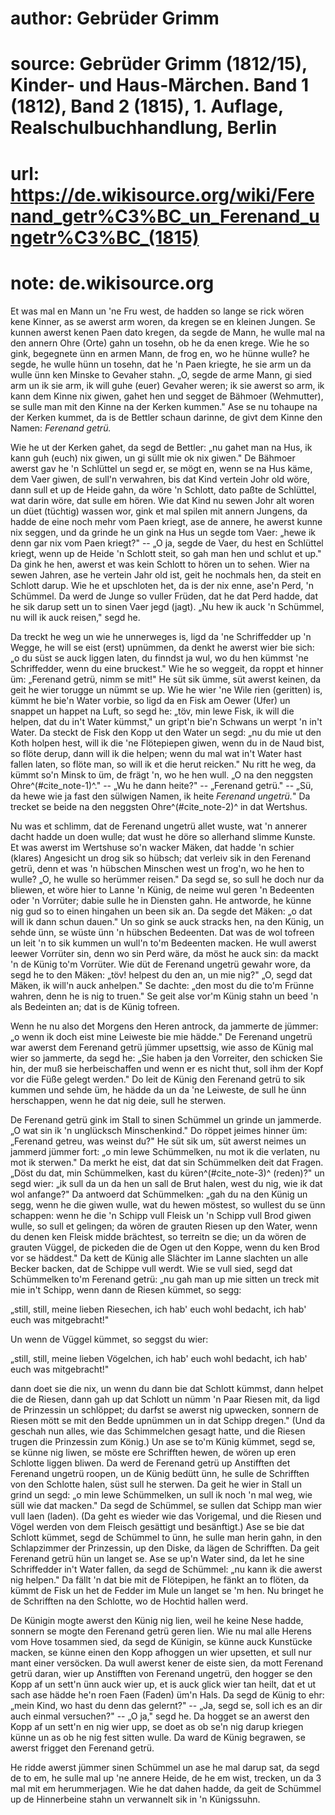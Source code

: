 # author: Gebrüder Grimm
# source: Gebrüder Grimm (1812/15), Kinder- und Haus-Märchen. Band 1 (1812), Band 2 (1815), 1. Auflage, Realschulbuchhandlung, Berlin
# url: https://de.wikisource.org/wiki/Ferenand_getr%C3%BC_un_Ferenand_ungetr%C3%BC_(1815)
# note: de.wikisource.org

Et was mal en Mann un 'ne Fru west, de hadden so lange se rick wören kene Kinner, as se awerst arm woren, da kregen se en kleinen Jungen. Se kunnen awerst kenen Paen dato kregen, da segde de Mann, he wulle mal na den annern Ohre (Orte) gahn un tosehn, ob he da enen krege. Wie he so gink, begegnete ünn en armen Mann, de frog en, wo he hünne wulle? he segde, he wulle hünn un tosehn, dat he 'n Paen kriegte, he sie arm un da wulle ünn ken Minske to Gevaher stahn. „O, segde de arme Mann, gi sied arm un ik sie arm, ik will guhe (euer) Gevaher weren; ik sie awerst so arm, ik kann dem Kinne nix giwen, gahet hen und segget de Bähmoer (Wehmutter), se sulle man mit den Kinne na der Kerken kummen." Ase se nu tohaupe na der Kerken kummet, da is de Bettler schaun darinne, de givt dem Kinne den Namen: *Ferenand getrü.* 

Wie he ut der Kerken gahet, da segd de Bettler: „nu gahet man na Hus, ik kann guh  (euch) nix giwen, un gi süllt mie ok nix giwen." De Bähmoer awerst gav he 'n Schlüttel un segd er, se mögt en, wenn se na Hus käme, dem Vaer giwen, de sull'n verwahren, bis dat Kind vertein Johr old wöre, dann sull et up de Heide gahn, da wöre 'n Schlott, dato paßte de Schlüttel, wat darin wöre, dat sulle em hören. Wie dat Kind nu sewen Johr alt woren un düet (tüchtig) wassen wor, gink et mal spilen mit annern Jungens, da hadde de eine noch mehr vom Paen kriegt, ase de annere, he awerst kunne nix seggen, und da grinde he un gink na Hus un segde tom Vaer: „hewe ik denn gar nix vom Paen kriegt?" -- „O ja, segde de Vaer, du hest en Schlüttel kriegt, wenn up de Heide 'n Schlott steit, so gah man hen und schlut et up." Da gink he hen, awerst et was kein Schlott to hören un to sehen. Wier na sewen Jahren, ase he vertein Jahr old ist, geit he nochmals hen, da steit en Schlott darup. Wie he et upschloten het, da is der nix enne, ase'n Perd, 'n Schümmel. Da werd de Junge so vuller Früden, dat he dat Perd hadde, dat he sik darup sett un to sinen Vaer jegd (jagt). „Nu hew ik auck 'n Schümmel, nu will ik auck reisen," segd he. 

Da treckt he weg un wie he unnerweges is, ligd da 'ne Schriffedder up 'n Wegge, he will se eist (erst) upnümmen, da denkt he awerst wier bie sich: „o du süst se auck liggen laten, du finndst ja  wul, wo du hen kümmst 'ne Schriffedder, wenn du eine bruckest." Wie he so weggeit, da roppt et hinner üm: „Ferenand getrü, nimm se mit!" He süt sik ümme, süt awerst keinen, da geit he wier torugge un nümmt se up. Wie he wier 'ne Wile rien (geritten) is, kümmt he bie'n Water vorbie, so ligd da en Fisk am Oewer (Ufer) un snappet un happet na Luft, so segd he: „töv, min lewe Fisk, ik will die helpen, dat du in't Water kümmst," un gript'n bie'n Schwans un werpt 'n in't Water. Da steckt de Fisk den Kopp ut den Water un segd: „nu du mie ut den Koth holpen hest, will ik die 'ne Flötepiepen giwen, wenn du in de Naud bist, so flöte derup, dann will ik die helpen; wenn du mal wat in't Water hast fallen laten, so flöte man, so will ik et die herut reicken." Nu ritt he weg, da kümmt so'n Minsk to üm, de frägt 'n, wo he hen wull. „O na den neggsten Ohre^(#cite_note-1)^." -- „Wu he dann heite?" -- „Ferenand getrü." -- „Sü, da hewe wie ja fast den sülwigen Namen, ik heite *Ferenand ungetrü.*" Da trecket se beide na den neggsten Ohre^(#cite_note-2)^ in dat Wertshus. 

Nu was et schlimm, dat de Ferenand ungetrü allet wuste, wat 'n annerer dacht hadde un doen wulle; dat wust he döre so allerhand slimme Kunste. Et was awerst im Wertshuse so'n wacker Mäken, dat hadde 'n schier (klares) Angesicht un drog sik so hübsch; dat verleiv sik in den Ferenand  getrü, denn et was 'n hübschen Minschen west un frog'n, wo he hen to wulle? „O, he wulle so herümmer reisen." Da segd se, so sull he doch nur da bliewen, et wöre hier to Lanne 'n Künig, de neime wul geren 'n Bedeenten oder 'n Vorrüter; dabie sulle he in Diensten gahn. He antworde, he künne nig gud so to einen hingahen un been sik an. Da segde det Mäken: „o dat will ik dann schun dauen." Un so gink se auck stracks hen, na den Künig, un sehde ünn, se wüste ünn 'n hübschen Bedeenten. Dat was de wol tofreen un leit 'n to sik kummen un wull'n to'm Bedeenten macken. He wull awerst leewer Vorrüter sin, denn wo sin Perd wäre, da möst he auck sin: da mackt 'n de Künig to'm Vorrüter. Wie düt de Ferenand ungetrü gewahr wore, da segd he to den Mäken: „töv! helpest du den an, un mie nig?" „O, segd dat Mäken, ik will'n auck anhelpen." Se dachte: „den most du die to'm Frünne wahren, denn he is nig to truen." Se geit alse vor'm Künig stahn un beed 'n als Bedeinten an; dat is de Künig tofreen. 

Wenn he nu also det Morgens den Heren antrock, da jammerte de jümmer: „o wenn ik doch eist mine Leiweste bie mie hädde." De Ferenand ungetrü war awerst dem Ferenand getrü jümmer upsettsig, wie asso de Künig mal wier so jammerte, da segd he: „Sie haben ja den Vorreiter, den schicken Sie hin, der muß sie herbeischaffen  und wenn er es nicht thut, soll ihm der Kopf vor die Füße gelegt werden." Do leit de Künig den Ferenand getrü to sik kummen und sehde üm, he hädde da un da 'ne Leiweste, de sull he ünn herschappen, wenn he dat nig deie, sull he sterwen. 

De Ferenand getrü gink im Stall to sinen Schümmel un grinde un jammerde. „O wat sin ik 'n unglücksch Minschenkind." Do röppet jeimes hinner üm: „Ferenand getreu, was weinst du?" He süt sik um, süt awerst neimes un jammerd jümmer fort: „o min lewe Schümmelken, nu mot ik die verlaten, nu mot ik sterwen." Da merkt he eist, dat dat sin Schümmelken deit dat Fragen. „Döst du dat, min Schümmelken, kast du küren^(#cite_note-3)^ (reden)?" un segd wier: „ik sull da un da hen un sall de Brut halen, west du nig, wie ik dat wol anfange?" Da antwoerd dat Schümmelken: „gah du na den Künig un segg, wenn he die giwen wulle, wat du hewen möstest, so wullest du se ünn schappen: wenn he die 'n Schipp vull Fleisk un 'n Schipp vull Brod giwen wulle, so sull et gelingen; da wören de grauten Riesen up den Water, wenn du denen ken Fleisk midde brächtest, so terreitn se die; un da wören de grauten Vüggel, de pickeden die de Ogen ut den Koppe, wenn du ken Brod vor se häddest." Da kett de Künig alle Slächter im Lanne slachten un alle Becker backen, dat de Schippe vull werdt.  Wie se vull sied, segd dat Schümmelken to'm Ferenand getrü: „nu gah man up mie sitten un treck mit mie in't Schipp, wenn dann de Riesen kümmet, so segg: 

„still, still, meine lieben Riesechen, ich hab' euch wohl bedacht, ich hab' euch was mitgebracht!" 

Un wenn de Vüggel kümmet, so seggst du wier: 

„still, still, meine lieben Vögelchen, ich hab' euch wohl bedacht, ich hab' euch was mitgebracht!" 

dann doet sie die nix, un wenn du dann bie dat Schlott kümmst, dann helpet die de Riesen, dann gah up dat Schlott un nümm 'n Paar Riesen mit, da ligd de Prinzessin un schlöppet; du darfst se awerst nig upwecken, sonnern de Riesen mött se mit den Bedde upnümmen un in dat Schipp dregen." (Und da geschah nun alles, wie das Schimmelchen gesagt hatte, und die Riesen trugen die Prinzessin zum König.) Un ase se to'm Künig kümmet, segd se, se künne nig liwen, se möste ere Schrifften hewen, de wören up eren Schlotte liggen bliwen. Da werd de Ferenand getrü up Anstifften det Ferenand ungetrü roopen, un de Künig bedütt ünn, he sulle de Schrifften von den Schlotte halen, süst sull he sterwen. Da geit he wier in Stall un grind un segd: „o min lewe Schümmelken, un sull ik noch 'n mal weg, wie süll wie dat macken." Da segd de Schümmel,  se sullen dat Schipp man wier vull laen (laden). (Da geht es wieder wie das Vorigemal, und die Riesen und Vögel werden von dem Fleisch gesättigt und besänftigt.) Ase se bie dat Schlott kümmet, segd de Schümmel to ünn, he sulle man herin gahn, in den Schlapzimmer der Prinzessin, up den Diske, da lägen de Schrifften. Da geit Ferenand getrü hün un langet se. Ase se up'n Water sind, da let he sine Schriffedder in't Water fallen, da segd de Schümmel: „nu kann ik die awerst nig helpen." Da fällt 'n dat bie mit de Flötepipen, he fänkt an to flöten, da kümmt de Fisk un het de Fedder im Mule un langet se 'm hen. Nu bringet he de Schrifften na den Schlotte, wo de Hochtid hallen werd. 

De Künigin mogte awerst den Künig nig lien, weil he keine Nese hadde, sonnern se mogte den Ferenand getrü geren lien. Wie nu mal alle Herens vom Hove tosammen sied, da segd de Künigin, se künne auck Kunstücke macken, se künne einen den Kopp afhoggen un wier upsetten, et sull nur mant einer versöcken. Da wull awerst kener de eiste sien, da mott Ferenand getrü daran, wier up Anstifften von Ferenand ungetrü, den hogger se den Kopp af un sett'n ünn auck wier up, et is auck glick wier tan heilt, dat et ut sach ase hädde he'n roen Faen (Faden) üm'n Hals. Da segd de Künig to ehr: „mein Kind, wo hast du denn das gelernt?" -- „Ja, segd se, soll ich es an dir  auch einmal versuchen?" -- „O ja," segd he. Da hogget se an awerst den Kopp af un sett'n en nig wier upp, se doet as ob se'n nig darup kriegen künne un as ob he nig fest sitten wulle. Da ward de Künig begrawen, se awerst frigget den Ferenand getrü. 

He ridde awerst jümmer sinen Schümmel un ase he mal darup sat, da segd de to em, he sulle mal up 'ne annere Heide, de he em wist, trecken, un da 3 mal mit em herummerjagen. Wie he dat dahen hadde, da geit de Schümmel up de Hinnerbeine stahn un verwannelt sik in 'n Künigssuhn. 

